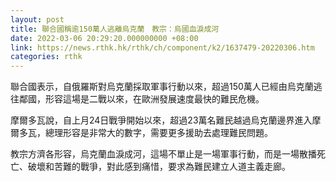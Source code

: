 ```yaml
---
layout: post
title: 聯合國稱逾150萬人逃離烏克蘭　教宗：烏國血淚成河
date: 2022-03-06 20:29:20.000000000 +08:00
link: https://news.rthk.hk/rthk/ch/component/k2/1637479-20220306.htm
categories: rthk
---
```


聯合國表示，自俄羅斯對烏克蘭採取軍事行動以來，超過150萬人已經由烏克蘭逃往鄰國，形容這場是二戰以來，在歐洲發展速度最快的難民危機。

摩爾多瓦說，自上月24日戰爭開始以來，超過23萬名難民越過烏克蘭邊界進入摩爾多瓦，總理形容是非常大的數字，需要更多援助去處理難民問題。

教宗方濟各形容，烏克蘭血淚成河，這場不單止是一場軍事行動，而是一場散播死亡、破壞和苦難的戰爭，對此感到痛惜，要求為難民建立人道主義走廊。
